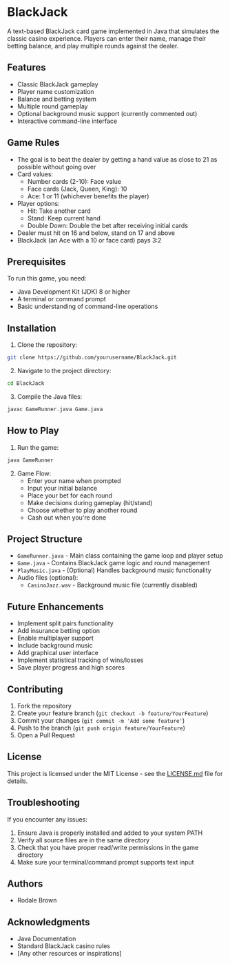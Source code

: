 # BlackJack

A text-based BlackJack card game implemented in Java that simulates the classic casino experience. Players can enter their name, manage their betting balance, and play multiple rounds against the dealer.

## Features

- Classic BlackJack gameplay
- Player name customization
- Balance and betting system
- Multiple round gameplay
- Optional background music support (currently commented out)
- Interactive command-line interface

## Game Rules

- The goal is to beat the dealer by getting a hand value as close to 21 as possible without going over
- Card values:
  - Number cards (2-10): Face value
  - Face cards (Jack, Queen, King): 10
  - Ace: 1 or 11 (whichever benefits the player)
- Player options:
  - Hit: Take another card
  - Stand: Keep current hand
  - Double Down: Double the bet after receiving initial cards
- Dealer must hit on 16 and below, stand on 17 and above
- BlackJack (an Ace with a 10 or face card) pays 3:2

## Prerequisites

To run this game, you need:

- Java Development Kit (JDK) 8 or higher
- A terminal or command prompt
- Basic understanding of command-line operations

## Installation

1. Clone the repository:
```bash
git clone https://github.com/yourusername/BlackJack.git
```

2. Navigate to the project directory:
```bash
cd BlackJack
```

3. Compile the Java files:
```bash
javac GameRunner.java Game.java
```

## How to Play

1. Run the game:
```bash
java GameRunner
```

2. Game Flow:
   - Enter your name when prompted
   - Input your initial balance
   - Place your bet for each round
   - Make decisions during gameplay (hit/stand)
   - Choose whether to play another round
   - Cash out when you're done

## Project Structure

- `GameRunner.java` - Main class containing the game loop and player setup
- `Game.java` - Contains BlackJack game logic and round management
- `PlayMusic.java` - (Optional) Handles background music functionality
- Audio files (optional):
  - `CasinoJazz.wav` - Background music file (currently disabled)

## Future Enhancements

- Implement split pairs functionality
- Add insurance betting option
- Enable multiplayer support
- Include background music
- Add graphical user interface
- Implement statistical tracking of wins/losses
- Save player progress and high scores

## Contributing

1. Fork the repository
2. Create your feature branch (`git checkout -b feature/YourFeature`)
3. Commit your changes (`git commit -m 'Add some feature'`)
4. Push to the branch (`git push origin feature/YourFeature`)
5. Open a Pull Request

## License

This project is licensed under the MIT License - see the [LICENSE.md](LICENSE.md) file for details.

## Troubleshooting

If you encounter any issues:

1. Ensure Java is properly installed and added to your system PATH
2. Verify all source files are in the same directory
3. Check that you have proper read/write permissions in the game directory
4. Make sure your terminal/command prompt supports text input

## Authors

- Rodale Brown

## Acknowledgments

- Java Documentation
- Standard BlackJack casino rules
- [Any other resources or inspirations]

